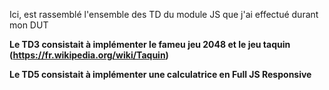 Ici, est rassemblé l'ensemble des TD du module JS que j'ai effectué durant mon DUT 

**Le TD3 consistait à implémenter le fameu jeu 2048 et le jeu taquin (https://fr.wikipedia.org/wiki/Taquin)** 

**Le TD5 consistait à implémenter une calculatrice en Full JS Responsive** 
